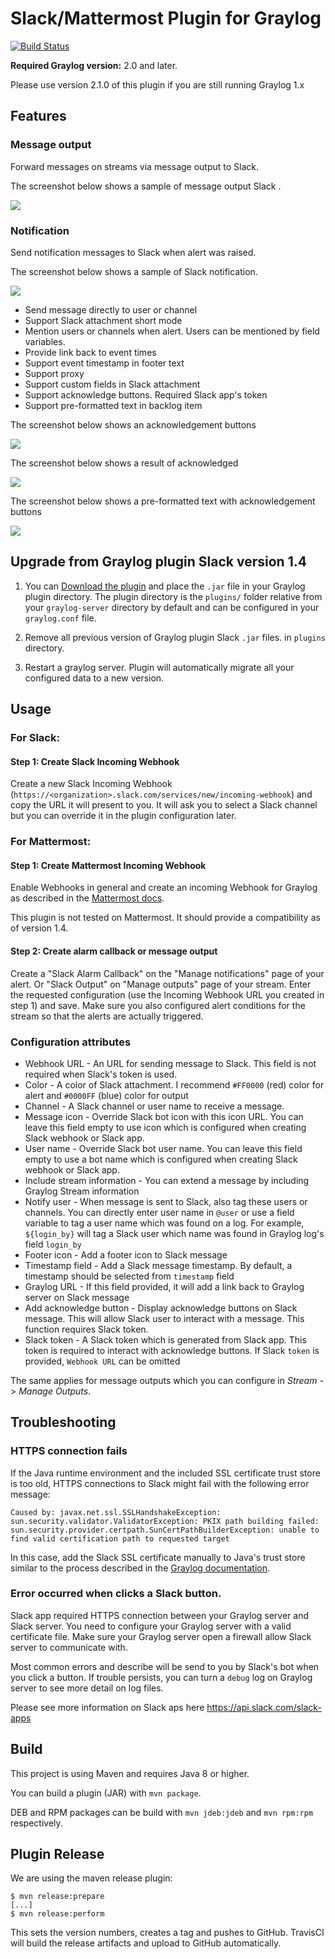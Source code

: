Slack/Mattermost Plugin for Graylog
========================

[![Build Status](https://travis-ci.org/Graylog2/graylog-plugin-slack.svg)](https://travis-ci.org/Graylog2/graylog-plugin-slack)

**Required Graylog version:** 2.0 and later.

Please use version 2.1.0 of this plugin if you are still running Graylog 1.x


## Features

### Message output
Forward messages on streams via message output to Slack.

The screenshot below shows a sample of message output Slack .

![](https://github.com/omise/graylog-plugin-slack/blob/omise/screenshort_message.png)

### Notification
Send notification messages to Slack when alert was raised. 

The screenshot below shows a sample of Slack notification.

![](https://github.com/omise/graylog-plugin-slack/blob/omise/screenshort_alert.png)

* Send message directly to user or channel
* Support Slack attachment short mode
* Mention users or channels when alert. Users can be mentioned by field variables.
* Provide link back to event times
* Support event timestamp in footer text
* Support proxy
* Support custom fields in Slack attachment
* Support acknowledge buttons. Required Slack app's token
* Support pre-formatted text in backlog item

The screenshot below shows an acknowledgement buttons

![](https://github.com/omise/graylog-plugin-slack/blob/omise/screenshort_acknowledgement.png)

The screenshot below shows a result of acknowledged

![](https://github.com/omise/graylog-plugin-slack/blob/omise/screenshort_acknowledged.png)

The screenshot below shows a pre-formatted text with acknowledgement buttons

![](https://github.com/omise/graylog-plugin-slack/blob/omise/screenshot_preformat.png)


## Upgrade from Graylog plugin Slack version 1.4
1. You can [Download the plugin](https://github.com/Graylog2/graylog-plugin-slack/releases)
and place the `.jar` file in your Graylog plugin directory. The plugin directory
is the `plugins/` folder relative from your `graylog-server` directory by default
and can be configured in your `graylog.conf` file.

2. Remove all previous version of Graylog plugin Slack `.jar` files. in `plugins` directory.

3. Restart a graylog server. Plugin will automatically migrate all your configured data to a new version.

## Usage

### For Slack:

#### Step 1: Create Slack Incoming Webhook

Create a new Slack Incoming Webhook (`https://<organization>.slack.com/services/new/incoming-webhook`) and copy the URL it will present to you. It will ask you to select a Slack channel but you can override it in the plugin configuration later.

### For Mattermost:

#### Step 1: Create Mattermost Incoming Webhook

Enable Webhooks in general and create an incoming Webhook for Graylog as described in the [Mattermost docs](http://docs.mattermost.com/developer/webhooks-incoming.html).

This plugin is not tested on Mattermost. It should provide a compatibility as of version 1.4.

#### Step 2: Create alarm callback or message output

Create a "Slack Alarm Callback" on the "Manage notifications" page of your alert. Or "Slack Output" on "Manage outputs" page of your stream. Enter the requested configuration (use the Incoming Webhook URL you created in step 1) and save. Make sure you also configured alert conditions for the stream so that the alerts are actually triggered.

### Configuration attributes

* Webhook URL - An URL for sending message to Slack. This field is not required when Slack's token is used.
* Color - A color of Slack attachment. I recommend `#FF0000` (red) color for alert and `#0000FF` (blue) color for output
* Channel - A Slack channel or user name to receive a message.
* Message icon - Override Slack bot icon with this icon URL. You can leave this field empty to use icon which is configured when creating Slack webhook or Slack app.
* User name - Override Slack bot user name. You can leave this field empty to use a bot name which is configured when creating Slack webhook or Slack app.
* Include stream information - You can extend a message by including Graylog Stream information
* Notify user - When message is sent to Slack, also tag these users or channels. You can directly enter user name in `@user` or use a field variable to tag a user name which was found on a log. For example, `${login_by}` will tag a Slack user which name was found in Graylog log's field `login_by`
* Footer icon - Add a footer icon to Slack message
* Timestamp field - Add a Slack message timestamp. By default, a timestamp should be selected from `timestamp` field
* Graylog URL - If this field provided, it will add a link back to Graylog server on Slack message
* Add acknowledge button - Display acknowledge buttons on Slack message. This will allow Slack user to interact with a message. This function requires Slack token.
* Slack token - A Slack token which is generated from Slack app. This token is required to interact with acknowledge buttons. If Slack `token` is provided,  `Webhook URL` can be omitted

The same applies for message outputs which you can configure in *Stream* - > *Manage Outputs*.

## Troubleshooting

### HTTPS connection fails

If the Java runtime environment and the included SSL certificate trust store is too old, HTTPS connections to Slack might fail with the following error message:

```text
Caused by: javax.net.ssl.SSLHandshakeException: sun.security.validator.ValidatorException: PKIX path building failed: sun.security.provider.certpath.SunCertPathBuilderException: unable to find valid certification path to requested target
```

In this case, add the Slack SSL certificate manually to Java's trust store similar to the process described in the [Graylog documentation](http://docs.graylog.org/en/2.1/pages/configuration/https.html#adding-a-self-signed-certificate-to-the-jvm-trust-store).

### Error occurred when clicks a Slack button.
Slack app required HTTPS connection between your Graylog server and Slack server. You need to configure your Graylog server with a valid certificate file. Make sure your Graylog server open a firewall allow Slack server to communicate with. 

Most common errors and describe will be send to you by Slack's bot when you click a button. If trouble persists, you can turn a `debug` log on Graylog server to see more detail on log files. 

Please see more information on Slack aps here https://api.slack.com/slack-apps

## Build

This project is using Maven and requires Java 8 or higher.

You can build a plugin (JAR) with `mvn package`.

DEB and RPM packages can be build with `mvn jdeb:jdeb` and `mvn rpm:rpm` respectively.

## Plugin Release

We are using the maven release plugin:

```
$ mvn release:prepare
[...]
$ mvn release:perform
```

This sets the version numbers, creates a tag and pushes to GitHub. TravisCI will build the release artifacts and upload to GitHub automatically.
